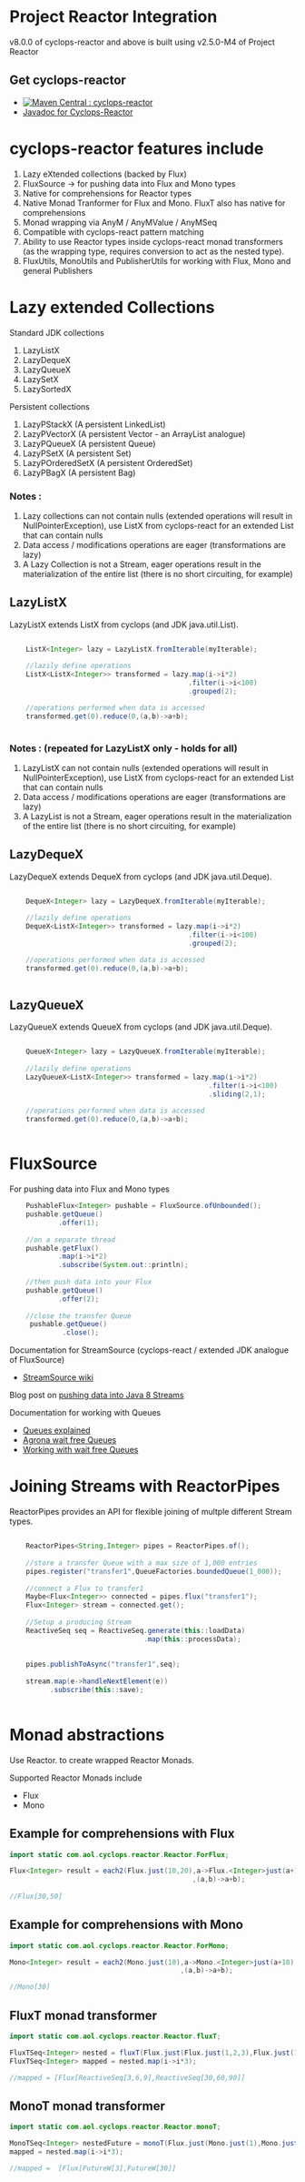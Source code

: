 # Project Reactor Integration

v8.0.0 of cyclops-reactor and above is built using v2.5.0-M4 of Project Reactor

## Get cyclops-reactor


* [![Maven Central : cyclops-reactor](https://maven-badges.herokuapp.com/maven-central/com.aol.cyclops/cyclops-reactor/badge.svg)](https://maven-badges.herokuapp.com/maven-central/com.aol.cyclops/cyclops-reactor)
* [Javadoc for Cyclops-Reactor](http://www.javadoc.io/doc/com.aol.cyclops/cyclops-reactor)


# cyclops-reactor features include

1. Lazy eXtended collections (backed by Flux)
2. FluxSource -> for pushing data into Flux and Mono types
3. Native for comprehensions for Reactor types
4. Native Monad Tranformer for Flux and Mono. FluxT also has native for comprehensions
5. Monad wrapping via AnyM / AnyMValue / AnyMSeq
6. Compatible with cyclops-react pattern matching
7. Ability to use Reactor types inside cyclops-react monad transformers (as the wrapping type, requires conversion to act as the nested type).
8. FluxUtils, MonoUtils and PublisherUtils for working with Flux, Mono and general Publishers

# Lazy extended Collections

Standard JDK collections

1. LazyListX
2. LazyDequeX
3. LazyQueueX
4. LazySetX
5. LazySortedX

Persistent collections

1. LazyPStackX          (A persistent LinkedList)
2. LazyPVectorX         (A persistent Vector - an ArrayList analogue)
3. LazyPQueueX          (A persistent Queue)
4. LazyPSetX            (A persistent Set)
5. LazyPOrderedSetX     (A persistent OrderedSet)
6. LazyPBagX            (A persistent Bag)


### Notes : 

1. Lazy collections can not contain nulls (extended operations will result in NullPointerException), use ListX from cyclops-react for an extended List that can contain nulls
2. Data access / modifications operations are eager (transformations are lazy)
3. A Lazy Collection is not a Stream, eager operations result in the materialization of the entire list (there is no short circuiting, for example)

## LazyListX

LazyListX extends ListX from cyclops (and JDK java.util.List). 

```java

	ListX<Integer> lazy = LazyListX.fromIterable(myIterable);
	
	//lazily define operations
	ListX<ListX<Integer>> transformed = lazy.map(i->i*2)
											.filter(i->i<100)
		 									.grouped(2);

	//operations performed when data is accessed
	transformed.get(0).reduce(0,(a,b)->a+b);
	
```	

### Notes :  (repeated for LazyListX only - holds for all)

1. LazyListX can not contain nulls (extended operations will result in NullPointerException), use ListX from cyclops-react for an extended List that can contain nulls
2. Data access / modifications operations are eager (transformations are lazy)
3. A LazyList is not a Stream, eager operations result in the materialization of the entire list (there is no short circuiting, for example)

## LazyDequeX

LazyDequeX extends DequeX from cyclops (and JDK java.util.Deque). 

```java

	DequeX<Integer> lazy = LazyDequeX.fromIterable(myIterable);
	
	//lazily define operations
	DequeX<ListX<Integer>> transformed = lazy.map(i->i*2)
											.filter(i->i<100)
		 									.grouped(2);

	//operations performed when data is accessed
	transformed.get(0).reduce(0,(a,b)->a+b);
	
```	

## LazyQueueX

LazyQueueX extends QueueX from cyclops (and JDK java.util.Deque). 

```java

	QueueX<Integer> lazy = LazyQueueX.fromIterable(myIterable);
	
	//lazily define operations
	LazyQueueX<ListX<Integer>> transformed = lazy.map(i->i*2)
											 	 .filter(i->i<100)
		 									 	 .sliding(2,1);

	//operations performed when data is accessed
	transformed.get(0).reduce(0,(a,b)->a+b);
	
```	

# FluxSource

For pushing data into Flux and Mono types

```java
	PushableFlux<Integer> pushable = FluxSource.ofUnbounded();
	pushable.getQueue()
	        .offer(1);
	        
	//on a separate thread
	pushable.getFlux()
	        .map(i->i*2)
		    .subscribe(System.out::println);
		    
	//then push data into your Flux
	pushable.getQueue()
	        .offer(2);
	        
	//close the transfer Queue
	 pushable.getQueue()
	         .close();
```

Documentation for StreamSource (cyclops-react / extended JDK  analogue of FluxSource)

* [StreamSource wiki](https://github.com/aol/cyclops-react/wiki/StreamSource)

Blog post on [pushing data into Java 8 Streams](http://jroller.com/ie/entry/pushing_data_into_java_8)

Documentation for working with Queues

* [Queues explained](https://github.com/aol/cyclops-react/wiki/Queues-explained)
* [Agrona wait free Queues](https://github.com/aol/cyclops-react/wiki/Agrona-Wait-Free-Queues)
* [Working with wait free Queues](https://github.com/aol/cyclops-react/wiki/Wait-Strategies-for-working-with-Wait-Free-Queues)

# Joining Streams with ReactorPipes

ReactorPipes provides an API for flexible joining of multple different Stream types.


```java

	ReactorPipes<String,Integer> pipes = ReactorPipes.of();
	
	//store a transfer Queue with a max size of 1,000 entries
	pipes.register("transfer1",QueueFactories.boundedQueue(1_000));
	
	//connect a Flux to transfer1
	Maybe<Flux<Integer>> connected = pipes.flux("transfer1");
	Flux<Integer> stream = connected.get();
	
	//Setup a producing Stream
	ReactiveSeq seq = ReactiveSeq.generate(this::loadData)
			   					 .map(this::processData);
			   
    
    pipes.publishToAsync("transfer1",seq);
    
    stream.map(e->handleNextElement(e))
    	  .subscribe(this::save);
	
```

# Monad abstractions

Use Reactor.<type> to create wrapped Reactor Monads.


Supported Reactor Monads include

* Flux
* Mono


## Example for comprehensions with Flux

```java
import static com.aol.cyclops.reactor.Reactor.ForFlux;

Flux<Integer> result = each2(Flux.just(10,20),a->Flux.<Integer>just(a+10)
                                             ,(a,b)->a+b);
	
//Flux[30,50]
 ```

## Example for comprehensions with Mono

```java
import static com.aol.cyclops.reactor.Reactor.ForMono;

Mono<Integer> result = each2(Mono.just(10),a->Mono.<Integer>just(a+10)
                                          ,(a,b)->a+b);

//Mono[30]
 ```
 
## FluxT monad transformer
 
```java
import static com.aol.cyclops.reactor.Reactor.fluxT;

FluxTSeq<Integer> nested = fluxT(Flux.just(Flux.just(1,2,3),Flux.just(10,20,30)));
FluxTSeq<Integer> mapped = nested.map(i->i*3);

//mapped = [Flux[ReactiveSeq[3,6,9],ReactiveSeq[30,60,90]]
```
## MonoT monad transformer

```java
import static com.aol.cyclops.reactor.Reactor.monoT;

MonoTSeq<Integer> nestedFuture = monoT(Flux.just(Mono.just(1),Mono.just(10)));
mapped = nested.map(i->i*3);

//mapped =  [Flux[FutureW[3],FutureW[30]]
```
 		
